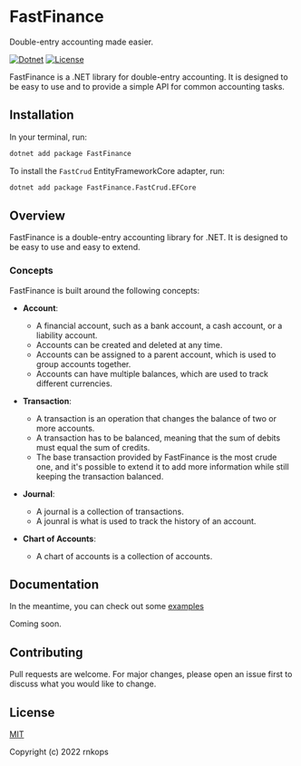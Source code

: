 # FastFinance

Double-entry accounting made easier.

[![Dotnet](https://img.shields.io/badge/platform-.NET-blue)](https://www.nuget.org/packages/FastFinance/)
[![License](https://img.shields.io/github/license/rnkops/FastFinance)](LICENSE)

FastFinance is a .NET library for double-entry accounting. It is designed to be easy to use and to provide a simple API for common accounting tasks.

## Installation

In your terminal, run:

```bash
dotnet add package FastFinance
```

To install the `FastCrud` EntityFrameworkCore adapter, run:

```bash
dotnet add package FastFinance.FastCrud.EFCore
```

## Overview

FastFinance is a double-entry accounting library for .NET. It is designed to be easy to use and easy to extend.

### Concepts

FastFinance is built around the following concepts:

- **Account**:
  - A financial account, such as a bank account, a cash account, or a liability account.
  - Accounts can be created and deleted at any time.
  - Accounts can be assigned to a parent account, which is used to group accounts together.
  - Accounts can have multiple balances, which are used to track different currencies.
  
- **Transaction**:

  - A transaction is an operation that changes the balance of two or more accounts.
  - A transaction has to be balanced, meaning that the sum of debits must equal the sum of credits.
  - The base transaction provided by FastFinance is the most crude one, and it's possible to extend it to add more information while still keeping the transaction balanced.

- **Journal**:
  - A journal is a collection of transactions.
  - A jounral is what is used to track the history of an account.
  
- **Chart of Accounts**:
  - A chart of accounts is a collection of accounts.

## Documentation

In the meantime, you can check out some [examples](/examples/)

Coming soon.

## Contributing

Pull requests are welcome. For major changes, please open an issue first to discuss what you would like to change.

## License

[MIT](LICENSE)

Copyright (c) 2022 rnkops
